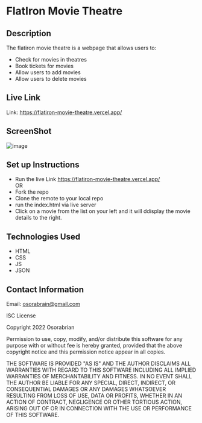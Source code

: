 # FlatIron Movie Theatre

## Description
The flatiron movie theatre is a webpage that allows users to:
- Check for movies in theatres
- Book tickets for movies
- Allow users to add movies
- Allow users to delete movies
  
## Live Link  
Link: https://flatiron-movie-theatre.vercel.app/

## ScreenShot

![image](https://user-images.githubusercontent.com/83941341/206997909-0a315340-0484-483f-83ac-7eda32c034bc.png)

## Set up Instructions
- Run the live Link https://flatiron-movie-theatre.vercel.app/  
  OR
- Fork the repo
- Clone the remote to your local repo
- run the index.html via live server
- Click on a movie from the list on your left and it will ddisplay the movie details to the right.
  
## Technologies Used
- HTML
- CSS
- JS
- JSON
  
## Contact Information
Email: osorabrain@gmail.com

ISC License

Copyright 2022 Osorabrian

Permission to use, copy, modify, and/or distribute this software for any purpose with or without fee is hereby granted, provided that the above copyright notice and this permission notice appear in all copies.

THE SOFTWARE IS PROVIDED "AS IS" AND THE AUTHOR DISCLAIMS ALL WARRANTIES WITH REGARD TO THIS SOFTWARE INCLUDING ALL IMPLIED WARRANTIES OF MERCHANTABILITY AND FITNESS. IN NO EVENT SHALL THE AUTHOR BE LIABLE FOR ANY SPECIAL, DIRECT, INDIRECT, OR CONSEQUENTIAL DAMAGES OR ANY DAMAGES WHATSOEVER RESULTING FROM LOSS OF USE, DATA OR PROFITS, WHETHER IN AN ACTION OF CONTRACT, NEGLIGENCE OR OTHER TORTIOUS ACTION, ARISING OUT OF OR IN CONNECTION WITH THE USE OR PERFORMANCE OF THIS SOFTWARE.

